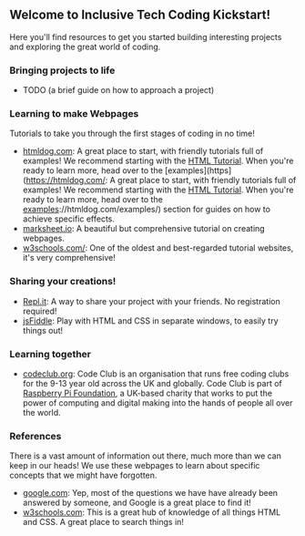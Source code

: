 ## Welcome to Inclusive Tech Coding Kickstart!

Here you'll find resources to get you started building interesting projects and exploring the great world of coding.

### Bringing projects to life

- TODO (a brief guide on how to approach a project)

### Learning to make Webpages

Tutorials to take you through the first stages of coding in no time!

- [htmldog.com](https://htmldog.com/): A great place to start, with friendly tutorials full of examples! We recommend starting with the [HTML Tutorial](https://htmldog.com/guides/html/beginner/gettingstarted/). When you're ready to learn more, head over to the [examples](https](https://htmldog.com/: A great place to start, with friendly tutorials full of examples! We recommend starting with the [HTML Tutorial](https://htmldog.com/guides/html/beginner/gettingstarted/). When you're ready to learn more, head over to the [examples](https)://htmldog.com/examples/) section for guides on how to achieve specific effects.
- [marksheet.io](https://marksheet.io/html-basics.html): A beautiful but comprehensive tutorial on creating webpages.
- [w3schools.com/](https://www.w3schools.com/html/): One of the oldest and  best-regarded tutorial websites, it's very comprehensive!

### Sharing your creations!

- [Repl.it](repl.it): A way to share your project with your friends. No registration required!
- [jsFiddle](https://jsfiddle.net/): Play with HTML and CSS in separate windows, to easily try things out!

### Learning together

- [codeclub.org](https://codeclub.org/en): Code Club is an organisation that runs free coding clubs for the 9-13 year old across the UK and globally. Code Club is part of [Raspberry Pi Foundation](https://www.raspberrypi.org/about/), a UK-based charity that works to put the power of computing and digital making into the hands of people all over the world.

### References

There is a vast amount of information out there, much more than we can keep in our heads! We use these webpages to learn about specific concepts that we might have forgotten.

- [google.com](https://google.com): Yep, most of the questions we have have already been answered by someone, and Google is a great place to find it!
- [w3schools.com](https://www.w3schools.com/default.asp): This is a great hub of knowledge of all things HTML and CSS. A great place to search things in!

